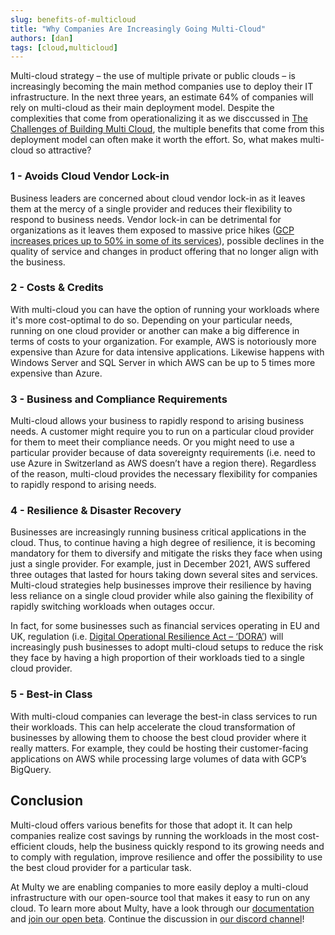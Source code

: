 ```yaml
---
slug: benefits-of-multicloud
title: "Why Companies Are Increasingly Going Multi-Cloud"
authors: [dan]
tags: [cloud,multicloud]
---
```


Multi-cloud strategy – the use of multiple private or public clouds – is increasingly becoming the main method companies use to deploy their IT infrastructure. In the next three years, an estimate 64% of companies will rely on multi-cloud as their main deployment model.  Despite the complexities that come from operationalizing it as we disccussed in [The Challenges of Building Multi Cloud](https://docs.multy.dev/blog/challenges-of-building-multi-cloud/), the multiple benefits that come from this deployment model can often make it worth the effort. So, what makes multi-cloud so attractive?

<!--truncate-->

### 1 - Avoids Cloud Vendor Lock-in

Business leaders are concerned about cloud vendor lock-in as it leaves them at the mercy of a single provider and reduces their flexibility to respond to business needs. Vendor lock-in can be detrimental for organizations as it leaves them exposed to massive price hikes ([GCP increases prices up to 50% in some of its services](https://techcrunch.com/2022/03/14/inflation-is-real-google-cloud-raises-its-storage-prices/)), possible declines in the quality of service and changes in product offering that no longer align with the business.   

### 2 - Costs & Credits

With multi-cloud you can have the option of running your workloads where it's more cost-optimal to do so. Depending on your particular needs, running on one cloud provider or another can make a big difference in terms of costs to your organization. For example, AWS is notoriously more expensive than Azure for data intensive applications. Likewise happens with Windows Server and SQL Server in which AWS can be up to 5 times more expensive than Azure.

### 3 - Business and Compliance Requirements

Multi-cloud allows your business to rapidly respond to arising business needs. A customer might require you to run on a particular cloud provider for them to meet their compliance needs. Or you might need to use a particular provider because of data sovereignty requirements (i.e. need to use Azure in Switzerland as AWS doesn’t have a region there). Regardless of the reason, multi-cloud provides the necessary flexibility for companies to rapidly respond to arising needs.

### 4 - Resilience & Disaster Recovery

Businesses are increasingly running business critical applications in the cloud. Thus, to continue having a high degree of resilience, it is becoming mandatory for them to diversify and mitigate the risks they face when using just a single provider. For example, just in December 2021, AWS suffered three outages that lasted for hours taking down several sites and services.  Multi-cloud strategies help businesses improve their resilience by having less reliance on a single cloud provider while also gaining the flexibility of rapidly switching workloads when outages occur.

In fact, for some businesses such as financial services operating in EU and UK, regulation (i.e. [Digital Operational Resilience Act – ‘DORA’](https://www.consilium.europa.eu/en/press/press-releases/2022/05/11/digital-finance-provisional-agreement-reached-on-dora/)) will increasingly push businesses to adopt multi-cloud setups to reduce the risk they face by having a high proportion of their workloads tied to a single cloud provider.   

### 5 - Best-in Class

With multi-cloud companies can leverage the best-in class services to run their workloads. This can help accelerate the cloud transformation of businesses by allowing them to choose the best cloud provider where it really matters. For example, they could be hosting their customer-facing applications on AWS while processing large volumes of data with GCP’s BigQuery.  

## Conclusion

Multi-cloud offers various benefits for those that adopt it. It can help companies realize cost savings by running the workloads in the most cost-efficient clouds, help the business quickly respond to its growing needs and to comply with regulation, improve resilience and offer the possibility to use the best cloud provider for a particular task.

At Multy we are enabling companies to more easily deploy a multi-cloud infrastructure with our open-source tool that makes it easy to run on any cloud. To learn more about Multy, have a look through our [documentation](https://docs.multy.dev/introduction) and [join our open beta](https://multy.dev/#beta). Continue the discussion in [our discord channel](https://discord.com/invite/rgaKXY4tCZ)!
